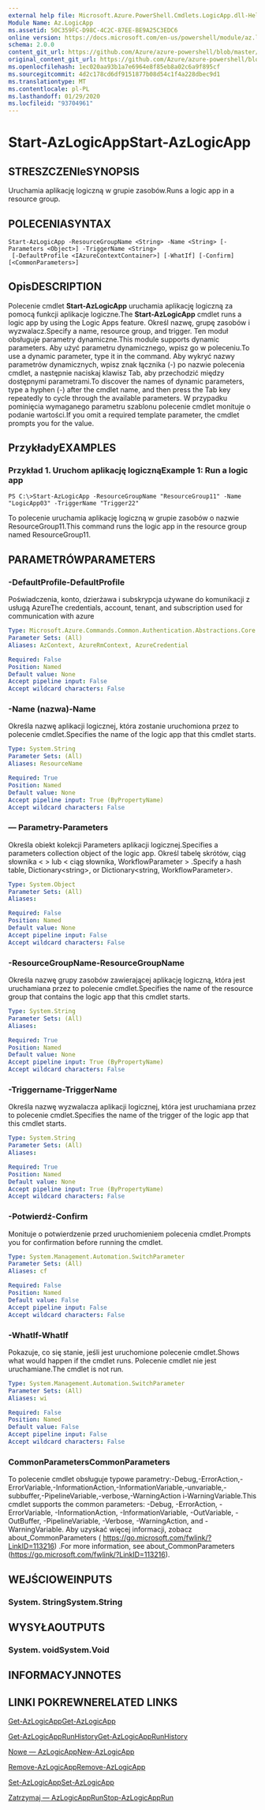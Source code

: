 ```yaml
---
external help file: Microsoft.Azure.PowerShell.Cmdlets.LogicApp.dll-Help.xml
Module Name: Az.LogicApp
ms.assetid: 50C359FC-D98C-4C2C-87EE-BE9A25C3EDC6
online version: https://docs.microsoft.com/en-us/powershell/module/az.logicapp/start-azlogicapp
schema: 2.0.0
content_git_url: https://github.com/Azure/azure-powershell/blob/master/src/LogicApp/LogicApp/help/Start-AzLogicApp.md
original_content_git_url: https://github.com/Azure/azure-powershell/blob/master/src/LogicApp/LogicApp/help/Start-AzLogicApp.md
ms.openlocfilehash: 1ec020aa93b1a7e6964e8f85eb8a02c6a9f895cf
ms.sourcegitcommit: 4d2c178cd6df9151877b08d54c1f4a228dbec9d1
ms.translationtype: MT
ms.contentlocale: pl-PL
ms.lasthandoff: 01/29/2020
ms.locfileid: "93704961"
---
```

# <span data-ttu-id="64db2-101">Start-AzLogicApp</span><span class="sxs-lookup"><span data-stu-id="64db2-101">Start-AzLogicApp</span></span>

## <span data-ttu-id="64db2-102">STRESZCZENIe</span><span class="sxs-lookup"><span data-stu-id="64db2-102">SYNOPSIS</span></span>
<span data-ttu-id="64db2-103">Uruchamia aplikację logiczną w grupie zasobów.</span><span class="sxs-lookup"><span data-stu-id="64db2-103">Runs a logic app in a resource group.</span></span>

## <span data-ttu-id="64db2-104">POLECENIA</span><span class="sxs-lookup"><span data-stu-id="64db2-104">SYNTAX</span></span>

```
Start-AzLogicApp -ResourceGroupName <String> -Name <String> [-Parameters <Object>] -TriggerName <String>
 [-DefaultProfile <IAzureContextContainer>] [-WhatIf] [-Confirm] [<CommonParameters>]
```

## <span data-ttu-id="64db2-105">Opis</span><span class="sxs-lookup"><span data-stu-id="64db2-105">DESCRIPTION</span></span>
<span data-ttu-id="64db2-106">Polecenie cmdlet **Start-AzLogicApp** uruchamia aplikację logiczną za pomocą funkcji aplikacje logiczne.</span><span class="sxs-lookup"><span data-stu-id="64db2-106">The **Start-AzLogicApp** cmdlet runs a logic app by using the Logic Apps feature.</span></span>
<span data-ttu-id="64db2-107">Określ nazwę, grupę zasobów i wyzwalacz.</span><span class="sxs-lookup"><span data-stu-id="64db2-107">Specify a name, resource group, and trigger.</span></span>
<span data-ttu-id="64db2-108">Ten moduł obsługuje parametry dynamiczne.</span><span class="sxs-lookup"><span data-stu-id="64db2-108">This module supports dynamic parameters.</span></span>
<span data-ttu-id="64db2-109">Aby użyć parametru dynamicznego, wpisz go w poleceniu.</span><span class="sxs-lookup"><span data-stu-id="64db2-109">To use a dynamic parameter, type it in the command.</span></span>
<span data-ttu-id="64db2-110">Aby wykryć nazwy parametrów dynamicznych, wpisz znak łącznika (-) po nazwie polecenia cmdlet, a następnie naciskaj klawisz Tab, aby przechodzić między dostępnymi parametrami.</span><span class="sxs-lookup"><span data-stu-id="64db2-110">To discover the names of dynamic parameters, type a hyphen (-) after the cmdlet name, and then press the Tab key repeatedly to cycle through the available parameters.</span></span>
<span data-ttu-id="64db2-111">W przypadku pominięcia wymaganego parametru szablonu polecenie cmdlet monituje o podanie wartości.</span><span class="sxs-lookup"><span data-stu-id="64db2-111">If you omit a required template parameter, the cmdlet prompts you for the value.</span></span>

## <span data-ttu-id="64db2-112">Przykłady</span><span class="sxs-lookup"><span data-stu-id="64db2-112">EXAMPLES</span></span>

### <span data-ttu-id="64db2-113">Przykład 1. Uruchom aplikację logiczną</span><span class="sxs-lookup"><span data-stu-id="64db2-113">Example 1: Run a logic app</span></span>
```
PS C:\>Start-AzLogicApp -ResourceGroupName "ResourceGroup11" -Name "LogicApp03" -TriggerName "Trigger22"
```

<span data-ttu-id="64db2-114">To polecenie uruchamia aplikację logiczną w grupie zasobów o nazwie ResourceGroup11.</span><span class="sxs-lookup"><span data-stu-id="64db2-114">This command runs the logic app in the resource group named ResourceGroup11.</span></span>

## <span data-ttu-id="64db2-115">PARAMETRÓW</span><span class="sxs-lookup"><span data-stu-id="64db2-115">PARAMETERS</span></span>

### <span data-ttu-id="64db2-116">-DefaultProfile</span><span class="sxs-lookup"><span data-stu-id="64db2-116">-DefaultProfile</span></span>
<span data-ttu-id="64db2-117">Poświadczenia, konto, dzierżawa i subskrypcja używane do komunikacji z usługą Azure</span><span class="sxs-lookup"><span data-stu-id="64db2-117">The credentials, account, tenant, and subscription used for communication with azure</span></span>

```yaml
Type: Microsoft.Azure.Commands.Common.Authentication.Abstractions.Core.IAzureContextContainer
Parameter Sets: (All)
Aliases: AzContext, AzureRmContext, AzureCredential

Required: False
Position: Named
Default value: None
Accept pipeline input: False
Accept wildcard characters: False
```

### <span data-ttu-id="64db2-118">-Name (nazwa)</span><span class="sxs-lookup"><span data-stu-id="64db2-118">-Name</span></span>
<span data-ttu-id="64db2-119">Określa nazwę aplikacji logicznej, która zostanie uruchomiona przez to polecenie cmdlet.</span><span class="sxs-lookup"><span data-stu-id="64db2-119">Specifies the name of the logic app that this cmdlet starts.</span></span>

```yaml
Type: System.String
Parameter Sets: (All)
Aliases: ResourceName

Required: True
Position: Named
Default value: None
Accept pipeline input: True (ByPropertyName)
Accept wildcard characters: False
```

### <span data-ttu-id="64db2-120">— Parametry</span><span class="sxs-lookup"><span data-stu-id="64db2-120">-Parameters</span></span>
<span data-ttu-id="64db2-121">Określa obiekt kolekcji Parameters aplikacji logicznej.</span><span class="sxs-lookup"><span data-stu-id="64db2-121">Specifies a parameters collection object of the logic app.</span></span>
<span data-ttu-id="64db2-122">Określ tabelę skrótów, ciąg słownika \< \> lub \< ciąg słownika, WorkflowParameter \> .</span><span class="sxs-lookup"><span data-stu-id="64db2-122">Specify a hash table, Dictionary\<string\>, or Dictionary\<string, WorkflowParameter\>.</span></span>

```yaml
Type: System.Object
Parameter Sets: (All)
Aliases:

Required: False
Position: Named
Default value: None
Accept pipeline input: False
Accept wildcard characters: False
```

### <span data-ttu-id="64db2-123">-ResourceGroupName</span><span class="sxs-lookup"><span data-stu-id="64db2-123">-ResourceGroupName</span></span>
<span data-ttu-id="64db2-124">Określa nazwę grupy zasobów zawierającej aplikację logiczną, która jest uruchamiana przez to polecenie cmdlet.</span><span class="sxs-lookup"><span data-stu-id="64db2-124">Specifies the name of the resource group that contains the logic app that this cmdlet starts.</span></span>

```yaml
Type: System.String
Parameter Sets: (All)
Aliases:

Required: True
Position: Named
Default value: None
Accept pipeline input: True (ByPropertyName)
Accept wildcard characters: False
```

### <span data-ttu-id="64db2-125">-Triggername</span><span class="sxs-lookup"><span data-stu-id="64db2-125">-TriggerName</span></span>
<span data-ttu-id="64db2-126">Określa nazwę wyzwalacza aplikacji logicznej, która jest uruchamiana przez to polecenie cmdlet.</span><span class="sxs-lookup"><span data-stu-id="64db2-126">Specifies the name of the trigger of the logic app that this cmdlet starts.</span></span>

```yaml
Type: System.String
Parameter Sets: (All)
Aliases:

Required: True
Position: Named
Default value: None
Accept pipeline input: True (ByPropertyName)
Accept wildcard characters: False
```

### <span data-ttu-id="64db2-127">-Potwierdź</span><span class="sxs-lookup"><span data-stu-id="64db2-127">-Confirm</span></span>
<span data-ttu-id="64db2-128">Monituje o potwierdzenie przed uruchomieniem polecenia cmdlet.</span><span class="sxs-lookup"><span data-stu-id="64db2-128">Prompts you for confirmation before running the cmdlet.</span></span>

```yaml
Type: System.Management.Automation.SwitchParameter
Parameter Sets: (All)
Aliases: cf

Required: False
Position: Named
Default value: False
Accept pipeline input: False
Accept wildcard characters: False
```

### <span data-ttu-id="64db2-129">-WhatIf</span><span class="sxs-lookup"><span data-stu-id="64db2-129">-WhatIf</span></span>
<span data-ttu-id="64db2-130">Pokazuje, co się stanie, jeśli jest uruchomione polecenie cmdlet.</span><span class="sxs-lookup"><span data-stu-id="64db2-130">Shows what would happen if the cmdlet runs.</span></span>
<span data-ttu-id="64db2-131">Polecenie cmdlet nie jest uruchamiane.</span><span class="sxs-lookup"><span data-stu-id="64db2-131">The cmdlet is not run.</span></span>

```yaml
Type: System.Management.Automation.SwitchParameter
Parameter Sets: (All)
Aliases: wi

Required: False
Position: Named
Default value: False
Accept pipeline input: False
Accept wildcard characters: False
```

### <span data-ttu-id="64db2-132">CommonParameters</span><span class="sxs-lookup"><span data-stu-id="64db2-132">CommonParameters</span></span>
<span data-ttu-id="64db2-133">To polecenie cmdlet obsługuje typowe parametry:-Debug,-ErrorAction,-ErrorVariable,-InformationAction,-InformationVariable,-unvariable,-subbuffer,-PipelineVariable,-verbose,-WarningAction i-WarningVariable.</span><span class="sxs-lookup"><span data-stu-id="64db2-133">This cmdlet supports the common parameters: -Debug, -ErrorAction, -ErrorVariable, -InformationAction, -InformationVariable, -OutVariable, -OutBuffer, -PipelineVariable, -Verbose, -WarningAction, and -WarningVariable.</span></span> <span data-ttu-id="64db2-134">Aby uzyskać więcej informacji, zobacz about_CommonParameters ( https://go.microsoft.com/fwlink/?LinkID=113216) .</span><span class="sxs-lookup"><span data-stu-id="64db2-134">For more information, see about_CommonParameters (https://go.microsoft.com/fwlink/?LinkID=113216).</span></span>

## <span data-ttu-id="64db2-135">WEJŚCIOWE</span><span class="sxs-lookup"><span data-stu-id="64db2-135">INPUTS</span></span>

### <span data-ttu-id="64db2-136">System. String</span><span class="sxs-lookup"><span data-stu-id="64db2-136">System.String</span></span>

## <span data-ttu-id="64db2-137">WYSYŁA</span><span class="sxs-lookup"><span data-stu-id="64db2-137">OUTPUTS</span></span>

### <span data-ttu-id="64db2-138">System. void</span><span class="sxs-lookup"><span data-stu-id="64db2-138">System.Void</span></span>

## <span data-ttu-id="64db2-139">INFORMACYJN</span><span class="sxs-lookup"><span data-stu-id="64db2-139">NOTES</span></span>

## <span data-ttu-id="64db2-140">LINKI POKREWNE</span><span class="sxs-lookup"><span data-stu-id="64db2-140">RELATED LINKS</span></span>

[<span data-ttu-id="64db2-141">Get-AzLogicApp</span><span class="sxs-lookup"><span data-stu-id="64db2-141">Get-AzLogicApp</span></span>](./Get-AzLogicApp.md)

[<span data-ttu-id="64db2-142">Get-AzLogicAppRunHistory</span><span class="sxs-lookup"><span data-stu-id="64db2-142">Get-AzLogicAppRunHistory</span></span>](./Get-AzLogicAppRunHistory.md)

[<span data-ttu-id="64db2-143">Nowe — AzLogicApp</span><span class="sxs-lookup"><span data-stu-id="64db2-143">New-AzLogicApp</span></span>](./New-AzLogicApp.md)

[<span data-ttu-id="64db2-144">Remove-AzLogicApp</span><span class="sxs-lookup"><span data-stu-id="64db2-144">Remove-AzLogicApp</span></span>](./Remove-AzLogicApp.md)

[<span data-ttu-id="64db2-145">Set-AzLogicApp</span><span class="sxs-lookup"><span data-stu-id="64db2-145">Set-AzLogicApp</span></span>](./Set-AzLogicApp.md)

[<span data-ttu-id="64db2-146">Zatrzymaj — AzLogicAppRun</span><span class="sxs-lookup"><span data-stu-id="64db2-146">Stop-AzLogicAppRun</span></span>](./Stop-AzLogicAppRun.md)


